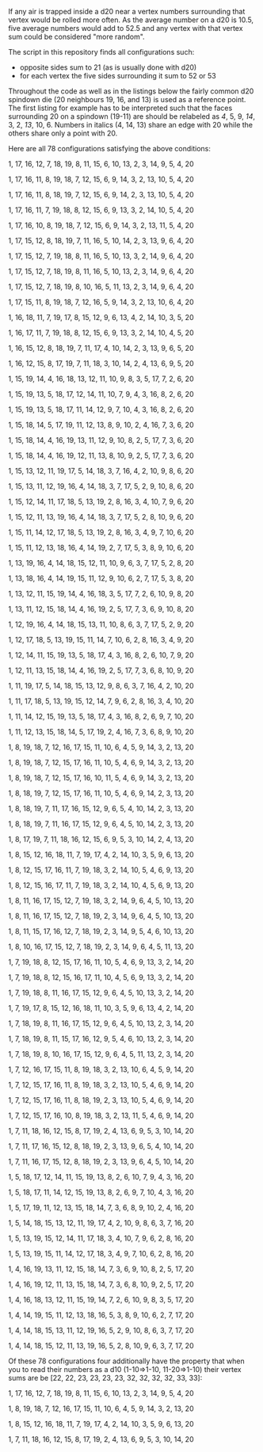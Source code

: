 If any air is trapped inside a d20 near a vertex numbers surrounding that vertex would be rolled more often. 
As the average number on a d20 is 10.5, five average numbers would add to 52.5 and any vertex with that vertex sum could be considered "more random".

The script in this repository finds all configurations such:
* opposite sides sum to 21 (as is usually done with d20)
* for each vertex the five sides surrounding it sum to 52 or 53


Throughout the code as well as in the listings below the fairly common d20 spindown die (20 neighbours 19, 16, and 13) is used as a reference point.
The first listing for example has to be interpreted such that the faces surrounding 20 on a spindown (19-11) are should be relabeled as _4_, 5, 9, _14_, 3, 2, _13_, 10, 6.
Numbers in italics (4, 14, 13) share an edge with 20 while the others share only a point with 20.

Here are all 78 configurations satisfying the above conditions: 

1, 17, 16, 12, 7, 18, 19, 8, 11, 15, 6, 10, 13, 2, 3, 14, 9, 5, 4, 20

1, 17, 16, 11, 8, 19, 18, 7, 12, 15, 6, 9, 14, 3, 2, 13, 10, 5, 4, 20

1, 17, 16, 11, 8, 18, 19, 7, 12, 15, 6, 9, 14, 2, 3, 13, 10, 5, 4, 20

1, 17, 16, 11, 7, 19, 18, 8, 12, 15, 6, 9, 13, 3, 2, 14, 10, 5, 4, 20

1, 17, 16, 10, 8, 19, 18, 7, 12, 15, 6, 9, 14, 3, 2, 13, 11, 5, 4, 20

1, 17, 15, 12, 8, 18, 19, 7, 11, 16, 5, 10, 14, 2, 3, 13, 9, 6, 4, 20

1, 17, 15, 12, 7, 19, 18, 8, 11, 16, 5, 10, 13, 3, 2, 14, 9, 6, 4, 20

1, 17, 15, 12, 7, 18, 19, 8, 11, 16, 5, 10, 13, 2, 3, 14, 9, 6, 4, 20

1, 17, 15, 12, 7, 18, 19, 8, 10, 16, 5, 11, 13, 2, 3, 14, 9, 6, 4, 20

1, 17, 15, 11, 8, 19, 18, 7, 12, 16, 5, 9, 14, 3, 2, 13, 10, 6, 4, 20

1, 16, 18, 11, 7, 19, 17, 8, 15, 12, 9, 6, 13, 4, 2, 14, 10, 3, 5, 20

1, 16, 17, 11, 7, 19, 18, 8, 12, 15, 6, 9, 13, 3, 2, 14, 10, 4, 5, 20

1, 16, 15, 12, 8, 18, 19, 7, 11, 17, 4, 10, 14, 2, 3, 13, 9, 6, 5, 20

1, 16, 12, 15, 8, 17, 19, 7, 11, 18, 3, 10, 14, 2, 4, 13, 6, 9, 5, 20

1, 15, 19, 14, 4, 16, 18, 13, 12, 11, 10, 9, 8, 3, 5, 17, 7, 2, 6, 20

1, 15, 19, 13, 5, 18, 17, 12, 14, 11, 10, 7, 9, 4, 3, 16, 8, 2, 6, 20

1, 15, 19, 13, 5, 18, 17, 11, 14, 12, 9, 7, 10, 4, 3, 16, 8, 2, 6, 20

1, 15, 18, 14, 5, 17, 19, 11, 12, 13, 8, 9, 10, 2, 4, 16, 7, 3, 6, 20

1, 15, 18, 14, 4, 16, 19, 13, 11, 12, 9, 10, 8, 2, 5, 17, 7, 3, 6, 20

1, 15, 18, 14, 4, 16, 19, 12, 11, 13, 8, 10, 9, 2, 5, 17, 7, 3, 6, 20

1, 15, 13, 12, 11, 19, 17, 5, 14, 18, 3, 7, 16, 4, 2, 10, 9, 8, 6, 20

1, 15, 13, 11, 12, 19, 16, 4, 14, 18, 3, 7, 17, 5, 2, 9, 10, 8, 6, 20

1, 15, 12, 14, 11, 17, 18, 5, 13, 19, 2, 8, 16, 3, 4, 10, 7, 9, 6, 20

1, 15, 12, 11, 13, 19, 16, 4, 14, 18, 3, 7, 17, 5, 2, 8, 10, 9, 6, 20

1, 15, 11, 14, 12, 17, 18, 5, 13, 19, 2, 8, 16, 3, 4, 9, 7, 10, 6, 20

1, 15, 11, 12, 13, 18, 16, 4, 14, 19, 2, 7, 17, 5, 3, 8, 9, 10, 6, 20

1, 13, 19, 16, 4, 14, 18, 15, 12, 11, 10, 9, 6, 3, 7, 17, 5, 2, 8, 20

1, 13, 18, 16, 4, 14, 19, 15, 11, 12, 9, 10, 6, 2, 7, 17, 5, 3, 8, 20

1, 13, 12, 11, 15, 19, 14, 4, 16, 18, 3, 5, 17, 7, 2, 6, 10, 9, 8, 20

1, 13, 11, 12, 15, 18, 14, 4, 16, 19, 2, 5, 17, 7, 3, 6, 9, 10, 8, 20

1, 12, 19, 16, 4, 14, 18, 15, 13, 11, 10, 8, 6, 3, 7, 17, 5, 2, 9, 20

1, 12, 17, 18, 5, 13, 19, 15, 11, 14, 7, 10, 6, 2, 8, 16, 3, 4, 9, 20

1, 12, 14, 11, 15, 19, 13, 5, 18, 17, 4, 3, 16, 8, 2, 6, 10, 7, 9, 20

1, 12, 11, 13, 15, 18, 14, 4, 16, 19, 2, 5, 17, 7, 3, 6, 8, 10, 9, 20

1, 11, 19, 17, 5, 14, 18, 15, 13, 12, 9, 8, 6, 3, 7, 16, 4, 2, 10, 20

1, 11, 17, 18, 5, 13, 19, 15, 12, 14, 7, 9, 6, 2, 8, 16, 3, 4, 10, 20

1, 11, 14, 12, 15, 19, 13, 5, 18, 17, 4, 3, 16, 8, 2, 6, 9, 7, 10, 20

1, 11, 12, 13, 15, 18, 14, 5, 17, 19, 2, 4, 16, 7, 3, 6, 8, 9, 10, 20

1, 8, 19, 18, 7, 12, 16, 17, 15, 11, 10, 6, 4, 5, 9, 14, 3, 2, 13, 20

1, 8, 19, 18, 7, 12, 15, 17, 16, 11, 10, 5, 4, 6, 9, 14, 3, 2, 13, 20

1, 8, 19, 18, 7, 12, 15, 17, 16, 10, 11, 5, 4, 6, 9, 14, 3, 2, 13, 20

1, 8, 18, 19, 7, 12, 15, 17, 16, 11, 10, 5, 4, 6, 9, 14, 2, 3, 13, 20

1, 8, 18, 19, 7, 11, 17, 16, 15, 12, 9, 6, 5, 4, 10, 14, 2, 3, 13, 20

1, 8, 18, 19, 7, 11, 16, 17, 15, 12, 9, 6, 4, 5, 10, 14, 2, 3, 13, 20

1, 8, 17, 19, 7, 11, 18, 16, 12, 15, 6, 9, 5, 3, 10, 14, 2, 4, 13, 20

1, 8, 15, 12, 16, 18, 11, 7, 19, 17, 4, 2, 14, 10, 3, 5, 9, 6, 13, 20

1, 8, 12, 15, 17, 16, 11, 7, 19, 18, 3, 2, 14, 10, 5, 4, 6, 9, 13, 20

1, 8, 12, 15, 16, 17, 11, 7, 19, 18, 3, 2, 14, 10, 4, 5, 6, 9, 13, 20

1, 8, 11, 16, 17, 15, 12, 7, 19, 18, 3, 2, 14, 9, 6, 4, 5, 10, 13, 20

1, 8, 11, 16, 17, 15, 12, 7, 18, 19, 2, 3, 14, 9, 6, 4, 5, 10, 13, 20

1, 8, 11, 15, 17, 16, 12, 7, 18, 19, 2, 3, 14, 9, 5, 4, 6, 10, 13, 20

1, 8, 10, 16, 17, 15, 12, 7, 18, 19, 2, 3, 14, 9, 6, 4, 5, 11, 13, 20

1, 7, 19, 18, 8, 12, 15, 17, 16, 11, 10, 5, 4, 6, 9, 13, 3, 2, 14, 20

1, 7, 19, 18, 8, 12, 15, 16, 17, 11, 10, 4, 5, 6, 9, 13, 3, 2, 14, 20

1, 7, 19, 18, 8, 11, 16, 17, 15, 12, 9, 6, 4, 5, 10, 13, 3, 2, 14, 20

1, 7, 19, 17, 8, 15, 12, 16, 18, 11, 10, 3, 5, 9, 6, 13, 4, 2, 14, 20

1, 7, 18, 19, 8, 11, 16, 17, 15, 12, 9, 6, 4, 5, 10, 13, 2, 3, 14, 20

1, 7, 18, 19, 8, 11, 15, 17, 16, 12, 9, 5, 4, 6, 10, 13, 2, 3, 14, 20

1, 7, 18, 19, 8, 10, 16, 17, 15, 12, 9, 6, 4, 5, 11, 13, 2, 3, 14, 20

1, 7, 12, 16, 17, 15, 11, 8, 19, 18, 3, 2, 13, 10, 6, 4, 5, 9, 14, 20

1, 7, 12, 15, 17, 16, 11, 8, 19, 18, 3, 2, 13, 10, 5, 4, 6, 9, 14, 20

1, 7, 12, 15, 17, 16, 11, 8, 18, 19, 2, 3, 13, 10, 5, 4, 6, 9, 14, 20

1, 7, 12, 15, 17, 16, 10, 8, 19, 18, 3, 2, 13, 11, 5, 4, 6, 9, 14, 20

1, 7, 11, 18, 16, 12, 15, 8, 17, 19, 2, 4, 13, 6, 9, 5, 3, 10, 14, 20

1, 7, 11, 17, 16, 15, 12, 8, 18, 19, 2, 3, 13, 9, 6, 5, 4, 10, 14, 20

1, 7, 11, 16, 17, 15, 12, 8, 18, 19, 2, 3, 13, 9, 6, 4, 5, 10, 14, 20

1, 5, 18, 17, 12, 14, 11, 15, 19, 13, 8, 2, 6, 10, 7, 9, 4, 3, 16, 20

1, 5, 18, 17, 11, 14, 12, 15, 19, 13, 8, 2, 6, 9, 7, 10, 4, 3, 16, 20

1, 5, 17, 19, 11, 12, 13, 15, 18, 14, 7, 3, 6, 8, 9, 10, 2, 4, 16, 20

1, 5, 14, 18, 15, 13, 12, 11, 19, 17, 4, 2, 10, 9, 8, 6, 3, 7, 16, 20

1, 5, 13, 19, 15, 12, 14, 11, 17, 18, 3, 4, 10, 7, 9, 6, 2, 8, 16, 20

1, 5, 13, 19, 15, 11, 14, 12, 17, 18, 3, 4, 9, 7, 10, 6, 2, 8, 16, 20

1, 4, 16, 19, 13, 11, 12, 15, 18, 14, 7, 3, 6, 9, 10, 8, 2, 5, 17, 20

1, 4, 16, 19, 12, 11, 13, 15, 18, 14, 7, 3, 6, 8, 10, 9, 2, 5, 17, 20

1, 4, 16, 18, 13, 12, 11, 15, 19, 14, 7, 2, 6, 10, 9, 8, 3, 5, 17, 20

1, 4, 14, 19, 15, 11, 12, 13, 18, 16, 5, 3, 8, 9, 10, 6, 2, 7, 17, 20

1, 4, 14, 18, 15, 13, 11, 12, 19, 16, 5, 2, 9, 10, 8, 6, 3, 7, 17, 20

1, 4, 14, 18, 15, 12, 11, 13, 19, 16, 5, 2, 8, 10, 9, 6, 3, 7, 17, 20



Of these 78 configurations four additionally have the property that when you to read their numbers as a d10 (1-10=>1-10, 11-20=>1-10) their vertex sums are be [22, 22, 23, 23, 23, 23, 32, 32, 32, 32, 33, 33]:

1, 17, 16, 12, 7, 18, 19, 8, 11, 15, 6, 10, 13, 2, 3, 14, 9, 5, 4, 20

1, 8, 19, 18, 7, 12, 16, 17, 15, 11, 10, 6, 4, 5, 9, 14, 3, 2, 13, 20

1, 8, 15, 12, 16, 18, 11, 7, 19, 17, 4, 2, 14, 10, 3, 5, 9, 6, 13, 20

1, 7, 11, 18, 16, 12, 15, 8, 17, 19, 2, 4, 13, 6, 9, 5, 3, 10, 14, 20
